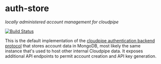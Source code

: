 # auth-store

*locally administered account management for cloudpipe*

[![Build Status](https://travis-ci.org/cloudpipe/auth-store.svg?branch=master)](https://travis-ci.org/cloudpipe/auth-store)

This is the default implementation of the [cloudpipe authentication backend protocol](https://github.com/cloudpipe/cloudpipe/wiki/Authentication) that stores account data in MongoDB, most likely the same instance that's used to host other internal Cloudpipe data. It exposes additional API endpoints to permit account creation and API key generation.
